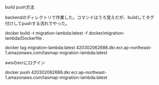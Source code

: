 build push方法

backendのディレクトリで作業した。コマンドはうろ覚えだが、buildしてタグ付けしてpushする流れでやった。

docker build -t migration-lambda:latest -f docker/migration-lambda/Dockerfile .

docker tag migration-lambda:latest 420302062688.dkr.ecr.ap-northeast-1.amazonaws.com/tasmap-migration-lambda:latest

awsのecrにログイン

docker push 420302062688.dkr.ecr.ap-northeast-1.amazonaws.com/tasmap-migration-lambda:latest

